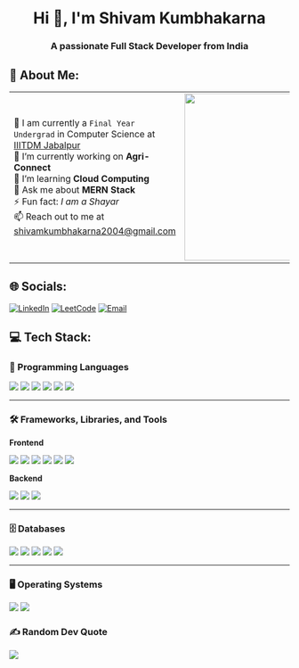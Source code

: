 <h1 align="center">Hi 👋, I'm Shivam Kumbhakarna</h1>
<h3 align="center">A passionate Full Stack Developer from India</h3>

## 💫 About Me:
<table>
  <tr>
    <td>
      🏫 I am currently a <code>Final Year Undergrad</code> in Computer Science at <a href="https://iiitdmj.ac.in/">IIITDM Jabalpur</a><br>
      🔭 I’m currently working on <b>Agri-Connect</b><br>
      🌱 I’m learning <b>Cloud Computing</b><br>
      💬 Ask me about <b>MERN Stack</b><br>
      ⚡ Fun fact: <i>I am a Shayar</i><br>
      📫 Reach out to me at <a href="mailto:shivamkumbhakarna2004@gmail.com">shivamkumbhakarna2004@gmail.com</a>
    </td>
    <td>
      <img src="https://i.pinimg.com/originals/69/e6/f6/69e6f674d4ab40834c31493d21d9560c.gif" width="300"/>
    </td>
  </tr>
</table>

## 🌐 Socials:
[![LinkedIn](https://img.shields.io/badge/LinkedIn-%230077B5.svg?logo=linkedin&logoColor=white)](https://www.linkedin.com/in/shivam-kumbhakarna-aa029b273/)
[![LeetCode](https://img.shields.io/badge/LeetCode-FFA116?style=flat&logo=LeetCode&logoColor=black)](https://www.leetcode.com/ssk_2304)
[![Email](https://img.shields.io/badge/Email-D14836?style=flat&logo=gmail&logoColor=white)](mailto:shivamkumbhakarna2004@gmail.com)

## 💻 Tech Stack:

### 🚀 Programming Languages  
<p>
  <img src="https://img.shields.io/badge/C-%2300599C.svg?style=for-the-badge&logo=c&logoColor=white" />
  <img src="https://img.shields.io/badge/C++-%2300599C.svg?style=for-the-badge&logo=c%2B%2B&logoColor=white" />
  <img src="https://img.shields.io/badge/JavaScript-%23323330.svg?style=for-the-badge&logo=javascript&logoColor=%23F7DF1E" />
  <img src="https://img.shields.io/badge/TypeScript-%23007ACC.svg?style=for-the-badge&logo=typescript&logoColor=white" />
  <img src="https://img.shields.io/badge/Python-3670A0?style=for-the-badge&logo=python&logoColor=ffdd54" />
  <img src="https://img.shields.io/badge/PHP-%23777BB4.svg?style=for-the-badge&logo=php&logoColor=white" />
</p>

---

### 🛠️ Frameworks, Libraries, and Tools

**Frontend**  
<p>
  <img src="https://img.shields.io/badge/HTML5-%23E34F26.svg?style=for-the-badge&logo=html5&logoColor=white" />
  <img src="https://img.shields.io/badge/CSS3-%231572B6.svg?style=for-the-badge&logo=css3&logoColor=white" />
  <img src="https://img.shields.io/badge/React-%2320232a.svg?style=for-the-badge&logo=react&logoColor=%2361DAFB" />
  <img src="https://img.shields.io/badge/TailwindCSS-%2338B2AC.svg?style=for-the-badge&logo=tailwind-css&logoColor=white" />
  <img src="https://img.shields.io/badge/Bootstrap-%238511FA.svg?style=for-the-badge&logo=bootstrap&logoColor=white" />
  <img src="https://img.shields.io/badge/Flutter-%2302569B.svg?style=for-the-badge&logo=flutter&logoColor=white" />
</p>

**Backend**  
<p>
  <img src="https://img.shields.io/badge/Node.js-6DA55F?style=for-the-badge&logo=node.js&logoColor=white" />
  <img src="https://img.shields.io/badge/Express.js-%23404d59.svg?style=for-the-badge&logo=express&logoColor=white" />
  <img src="https://img.shields.io/badge/Django-%23092E20.svg?style=for-the-badge&logo=django&logoColor=white" />
</p>

---

### 🗄️ Databases  
<p>
  <img src="https://img.shields.io/badge/MongoDB-%234ea94b.svg?style=for-the-badge&logo=mongodb&logoColor=white" />
  <img src="https://img.shields.io/badge/MySQL-4479A1.svg?style=for-the-badge&logo=mysql&logoColor=white" />
  <img src="https://img.shields.io/badge/PostgreSQL-%23336791.svg?style=for-the-badge&logo=postgresql&logoColor=white" />
  <img src="https://img.shields.io/badge/Firebase-%23039BE5.svg?style=for-the-badge&logo=firebase&logoColor=white" />
  <img src="https://img.shields.io/badge/Redis-%23DC382D.svg?style=for-the-badge&logo=redis&logoColor=white" />
</p>

---

### 🖥️ Operating Systems  
<p>
  <img src="https://img.shields.io/badge/Linux-FCC624?style=for-the-badge&logo=linux&logoColor=black" />
  <img src="https://img.shields.io/badge/Windows-0078D6?style=for-the-badge&logo=windows&logoColor=white" />
</p>

### ✍️ Random Dev Quote
![](https://quotes-github-readme.vercel.app/api?type=horizontal&theme=radical)
